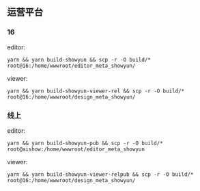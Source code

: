 ## 运营平台

### 16

editor:

```shell
yarn && yarn build-showyun && scp -r -O build/* root@16:/home/wwwroot/editor_meta_showyun/
```

viewer:

```shell
yarn && yarn build-showyun-viewer-rel && scp -r -O build/* root@16:/home/wwwroot/design_meta_showyun/
```

### 线上

editor:

```shell
yarn && yarn build-showyun-pub && scp -r -O build/* root@aishow:/home/wwwroot/editor_meta_showyun
```

viewer: 

```shell
yarn && yarn build-showyun-viewer-relpub && scp -r -O build/* root@16:/home/wwwroot/design_meta_showyun/
```